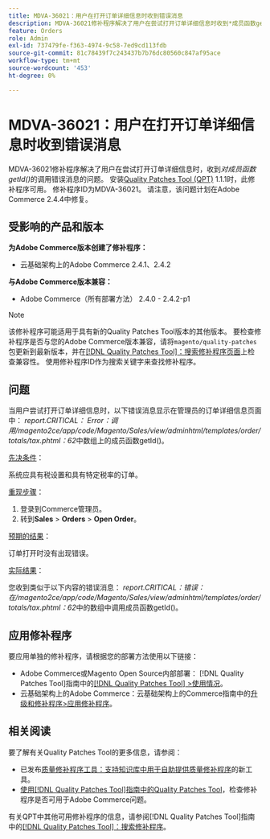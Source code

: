```yaml
---
title: MDVA-36021：用户在打开订单详细信息时收到错误消息
description: MDVA-36021修补程序解决了用户在尝试打开订单详细信息时收到*成员函数getId()*调用错误消息的问题。 安装[Quality Patches Tool (QPT)](https://experienceleague.adobe.com/en/docs/commerce-knowledge-base/kb/announcements/commerce-announcements/magento-quality-patches-released-new-tool-to-self-serve-quality-patches) 1.1.1后，即可使用此修补程序。 修补程序ID为MDVA-36021。 请注意，该问题计划在Adobe Commerce 2.4.4中修复。
feature: Orders
role: Admin
exl-id: 737479fe-f363-4974-9c58-7ed9cd113fdb
source-git-commit: 81c78439f7c243437b7b76dc80560c847af95ace
workflow-type: tm+mt
source-wordcount: '453'
ht-degree: 0%

---
```


# MDVA-36021：用户在打开订单详细信息时收到错误消息

MDVA-36021修补程序解决了用户在尝试打开订单详细信息时，收到&#x200B;*对成员函数getId()*&#x200B;的调用错误消息的问题。 安装[Quality Patches Tool (QPT)](https://experienceleague.adobe.com/en/docs/commerce-knowledge-base/kb/announcements/commerce-announcements/magento-quality-patches-released-new-tool-to-self-serve-quality-patches) 1.1.1时，此修补程序可用。 修补程序ID为MDVA-36021。 请注意，该问题计划在Adobe Commerce 2.4.4中修复。

## 受影响的产品和版本

**为Adobe Commerce版本创建了修补程序：**

* 云基础架构上的Adobe Commerce 2.4.1、2.4.2

**与Adobe Commerce版本兼容：**

* Adobe Commerce（所有部署方法） 2.4.0 - 2.4.2-p1

>[!NOTE]
>
>该修补程序可能适用于具有新的Quality Patches Tool版本的其他版本。 要检查修补程序是否与您的Adobe Commerce版本兼容，请将`magento/quality-patches`包更新到最新版本，并在[[!DNL Quality Patches Tool]：搜索修补程序页面](https://experienceleague.adobe.com/en/docs/commerce-knowledge-base/kb/announcements/commerce-announcements/magento-quality-patches-released-new-tool-to-self-serve-quality-patches)上检查兼容性。 使用修补程序ID作为搜索关键字来查找修补程序。

## 问题

当用户尝试打开订单详细信息时，以下错误消息显示在管理员的订单详细信息页面中： *report.CRITICAL： Error：调用/magento2ce/app/code/Magento/Sales/view/adminhtml/templates/order/totals/tax.phtml：62*&#x200B;中数组上的成员函数getId()。

<u>先决条件</u>：

系统应具有税设置和具有特定税率的订单。

<u>重现步骤</u>：

1. 登录到Commerce管理员。
1. 转到&#x200B;**Sales** > **Orders** > **Open Order**。

<u>预期的结果</u>：

订单打开时没有出现错误。

<u>实际结果</u>：

您收到类似于以下内容的错误消息： *report.CRITICAL：错误：在/magento2ce/app/code/Magento/Sales/view/adminhtml/templates/order/totals/tax.phtml：62*&#x200B;中的数组中调用成员函数getId()。

## 应用修补程序

要应用单独的修补程序，请根据您的部署方法使用以下链接：

* Adobe Commerce或Magento Open Source内部部署： [!DNL Quality Patches Tool]指南中的[[!DNL Quality Patches Tool] >使用情况](/help/tools/quality-patches-tool/usage.md)。
* 云基础架构上的Adobe Commerce：云基础架构上的Commerce指南中的[升级和修补程序>应用修补程序](https://experienceleague.adobe.com/docs/commerce-cloud-service/user-guide/develop/upgrade/apply-patches.html)。

## 相关阅读

要了解有关Quality Patches Tool的更多信息，请参阅：

* 已发布[质量修补程序工具：支持知识库中用于自助提供质量修补程序](https://experienceleague.adobe.com/en/docs/commerce-knowledge-base/kb/announcements/commerce-announcements/magento-quality-patches-released-new-tool-to-self-serve-quality-patches)的新工具。
* [使用[!DNL Quality Patches Tool]指南中的Quality Patches Tool](/help/tools/quality-patches-tool/patches-available-in-qpt/check-patch-for-magento-issue-with-magento-quality-patches.md)，检查修补程序是否可用于Adobe Commerce问题。

有关QPT中其他可用修补程序的信息，请参阅[!DNL Quality Patches Tool]指南中的[[!DNL Quality Patches Tool]：搜索修补程序](https://experienceleague.adobe.com/tools/commerce-quality-patches/index.html)。
